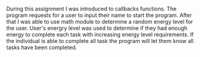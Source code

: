 During this assignment I was introduced to callbacks functions. The program requests for a user to input their name to start the program. After that I was able to use math module to determine a random energy level for the user. User's energry level was used to determine if they had enough energy to complete each task with increasing energy level requirements. If the individual is able to complete all task the program will let them know all tasks have been completed. 